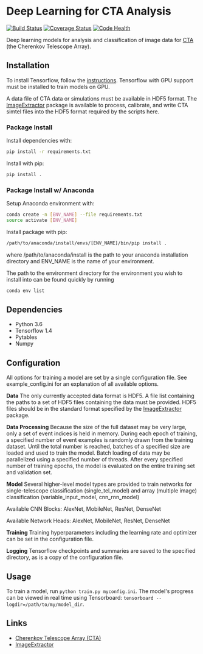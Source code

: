 # Deep Learning for CTA Analysis

[![Build Status](https://travis-ci.org/bryankim96/ctalearn.svg?branch=master)](https://travis-ci.org/bryankim96/ctalearn) [![Coverage Status](https://coveralls.io/repos/github/bryankim96/ctalearn/badge.svg?branch=master)](https://coveralls.io/github/bryankim96/ctalearn?branch=master) [![Code Health](https://landscape.io/github/bryankim96/ctalearn/master/landscape.svg?style=flat)](https://landscape.io/github/bryankim96/ctalearn/master)




Deep learning models for analysis and classification of image data for [CTA](https://www.cta-observatory.org/) (the Cherenkov Telescope Array).

## Installation

To install Tensorflow, follow the [instructions](https://www.tensorflow.org/install/). 
Tensorflow with GPU support must be installed to train models on GPU.

A data file of CTA data or simulations must be available in HDF5 format. 
The [ImageExtractor](https://github.com/bryankim96/image-extractor) package is available to process, calibrate, and write CTA simtel files into the HDF5 format required by the scripts here.

### Package Install

Install dependencies with:

```bash
pip install -r requirements.txt
```

Install with pip:

```bash
pip install .
```

### Package Install w/ Anaconda

Setup Anaconda environment with:

```bash
conda create -n [ENV_NAME] --file requirements.txt
source activate [ENV_NAME]
```

Install package with pip:

```bash
/path/to/anaconda/install/envs/[ENV_NAME]/bin/pip install .
```
where /path/to/anaconda/install is the path to your anaconda installation directory and ENV\_NAME is the name of your environment.

The path to the environment directory for the environment you wish to install into can be found quickly by running

```bash
conda env list
```

## Dependencies

- Python 3.6
- Tensorflow 1.4
- Pytables
- Numpy

## Configuration

All options for training a model are set by a single configuration file. 
See example_config.ini for an explanation of all available options.

**Data**
The only currently accepted data format is HDF5.
A file list containing the paths to a set of HDF5 files containing the data must be provided. HDF5 files should be in the standard format specified by the [ImageExtractor](https://github.com/bryankim96/image-extractor) package.

**Data Processing**
Because the size of the full dataset may be very large, only a set of event indices is held in memory.
During each epoch of training, a specified number of event examples is randomly drawn from the training dataset.
Until the total number is reached, batches of a specified size are loaded and used to train the model.
Batch loading of data may be parallelized using a specified number of threads.
After every specified number of training epochs, the model is evaluated on the entire training set and validation set.

**Model**
Several higher-level model types are provided to train networks for single-telescope classification (single_tel_model) and array (multiple image) classification (variable_input_model, cnn_rnn_model)

Available CNN Blocks: AlexNet, MobileNet, ResNet, DenseNet

Available Network Heads: AlexNet, MobileNet, ResNet, DenseNet

**Training**
Training hyperparameters including the learning rate and optimizer can be set in the configuration file.

**Logging**
Tensorflow checkpoints and summaries are saved to the specified directory, as is a copy of the configuration file.

## Usage

To train a model, run `python train.py myconfig.ini`. 
The model's progress can be viewed in real time using Tensorboard: `tensorboard --logdir=/path/to/my/model_dir`.

## Links

- [Cherenkov Telescope Array (CTA)](https://www.cta-observatory.org/)
- [ImageExtractor](https://github.com/bryankim96/image-extractor) 
